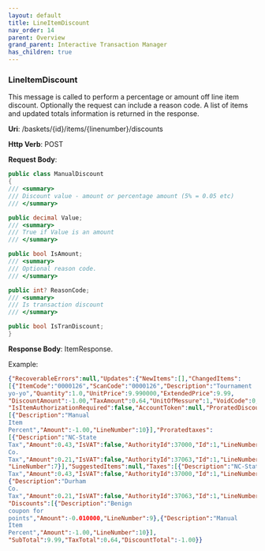 ```yaml
---
layout: default
title: LineItemDiscount
nav_order: 14
parent: Overview
grand_parent: Interactive Transaction Manager
has_children: true
---
```

### LineItemDiscount 

This message is called to perform a percentage or amount off line item
discount. Optionally the request can include a reason code. A list of
items and updated totals information is returned in the response.

**Uri**: /baskets/{id}/items/{linenumber}/discounts

**Http Verb**: POST

**Request Body**:
```csharp
public class ManualDiscount
{
/// <summary>
/// Discount value - amount or percentage amount (5% = 0.05 etc)
/// </summary>

public decimal Value;
/// <summary>
/// True if Value is an amount
/// </summary>

public bool IsAmount;
/// <summary>
/// Optional reason code.
/// </summary>

public int? ReasonCode;
/// <summary>
/// Is transaction discount
/// </summary>

public bool IsTranDiscount;
}
```
**Response Body**: ItemResponse.

Example:
```json
{"RecoverableErrors":null,"Updates":{"NewItems":[],"ChangedItems":
[{"ItemCode":"0000126","ScanCode":"0000126","Description":"Tournament
yo-yo","Quantity":1.0,"UnitPrice":9.990000,"ExtendedPrice":9.99,
"DiscountAmount":-1.00,"TaxAmount":0.64,"UnitOfMessure":1,"VoidCode":0,
"IsItemAuthorizationRequired":false,"AccountToken":null,"ProratedDiscounts":
[{"Description":"Manual
Item
Percent","Amount":-1.00,"LineNumber":10}],"Proratedtaxes":
[{"Description":"NC-State
Tax","Amount":0.43,"IsVAT":false,"AuthorityId":37000,"Id":1,"LineNumber":1},{"Description":"Durham
Co.
Tax","Amount":0.21,"IsVAT":false,"AuthorityId":37063,"Id":1,"LineNumber":5}],
"LineNumber":7}],"SuggestedItems":null,"Taxes":[{"Description":"NC-State
Tax","Amount":0.43,"IsVAT":false,"AuthorityId":37000,"Id":1,"LineNumber":1},
{"Description":"Durham
Co.
Tax","Amount":0.21,"IsVAT":false,"AuthorityId":37063,"Id":1,"LineNumber":5}],
"Discounts":[{"Description":"Benign
coupon for
points","Amount":-0.010000,"LineNumber":9},{"Description":"Manual
Item
Percent","Amount":-1.00,"LineNumber":10}],
"SubTotal":9.99,"TaxTotal":0.64,"DiscountTotal":-1.00}}
```